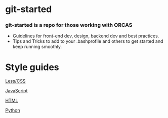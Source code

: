 git-started
===========

### git-started is a repo for those working with ORCAS

* Guidelines for front-end dev, design, backend dev and best practices.
* Tips and Tricks to add to your .bashprofile and others to get started and keep running smoothly.

Style guides
============

[Less/CSS](styles/Less.md)

[JavaScript](styles/JavaScript.md)

[HTML](styles/HTML.md)

[Python](styles/Python.md)
